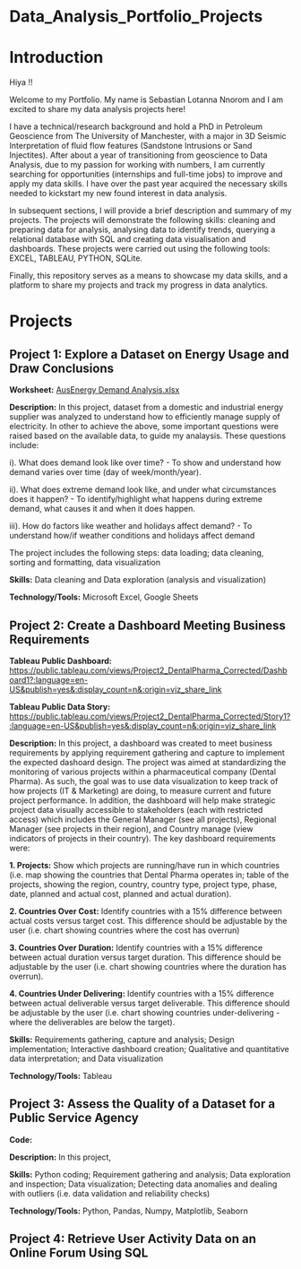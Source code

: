 # Data_Analysis_Portfolio_Projects
# Introduction
Hiya !!

Welcome to my Portfolio. My name is Sebastian Lotanna Nnorom and I am excited to share my data analysis projects here!

I have a technical/research background and hold a PhD in Petroleum Geoscience from The University of Manchester, with a major in 3D Seismic Interpretation of fluid flow features (Sandstone Intrusions or Sand Injectites). After about a year of transitioning from geoscience to Data Analysis, due to my passion for working with numbers, I am currently searching for opportunities (internships and full-time jobs) to improve and apply my data skills. I have over the past year acquired the necessary skills needed to kickstart my new found interest in data analysis.

In subsequent sections, I will provide a brief description and summary of my projects. The projects will demonstrate the following skills: cleaning and preparing data for analysis, analysing data to identify trends, querying a relational database with SQL and creating data visualisation and dashboards. These projects were carried out using the following tools: EXCEL, TABLEAU, PYTHON, SQLite.

Finally, this repository serves as a means to showcase my data skills, and a platform to share my projects and track my progress in data analytics.

# Projects
## Project 1: Explore a Dataset on Energy Usage and Draw Conclusions

**Worksheet:** [AusEnergy Demand Analysis.xlsx](https://github.com/Sebastian-TheDataDetective/Data_Analysis_Portfolio/files/11343021/AusEnergy.Demand.Analysis.xlsx)

**Description:** In this project, dataset from a domestic and industrial energy supplier was analyzed to understand how to efficiently manage supply of electricity. In other to achieve the above, some important questions were raised based on the available data, to guide my analaysis. These questions include:

i). What does demand look like over time? - To show and understand how demand varies over time (day of week/month/year). 

ii). What does extreme demand look like, and under what circumstances does it happen? - To identify/highlight what happens during extreme demand, what causes it and when it does happen. 

iii). How do factors like weather and holidays affect demand? - To understand how/if weather conditions and holidays affect demand

The project includes the following steps: data loading; data cleaning, sorting and formatting, data visualization

**Skills:** Data cleaning and Data exploration (analysis and visualization)

**Technology/Tools:** Microsoft Excel, Google Sheets


## Project 2: Create a Dashboard Meeting Business Requirements

**Tableau Public Dashboard:** https://public.tableau.com/views/Project2_DentalPharma_Corrected/Dashboard1?:language=en-US&publish=yes&:display_count=n&:origin=viz_share_link  

**Tableau Public Data Story:** https://public.tableau.com/views/Project2_DentalPharma_Corrected/Story1?:language=en-US&publish=yes&:display_count=n&:origin=viz_share_link 

**Description:** In this project, a dashboard was created to meet business requirements by applying requirement gathering and capture to implement the expected dashoard design. The project was aimed at standardizing the monitoring of various projects within a pharmaceutical company (Dental Pharma). As such, the goal was to use data visualization to keep track of how projects (IT & Marketing) are doing, to measure current and future project performance. In addition, the dashboard will help make strategic project data visually accessible to stakeholders (each with restricted access) which includes the General Manager (see all projects), Regional Manager (see projects in their region), and Country manage (view indicators of projects in their country). The key dashboard requirements were: 

**1. Projects:** Show which projects are running/have run in which countries (i.e. map showing the countries that Dental Pharma operates in; table of the projects, showing the region, country, country type, project type, phase, date,     planned and actual cost, planned and actual duration).

**2. Countries Over Cost:** Identify countries with a 15% difference between actual costs versus target cost. This difference should be adjustable by the user (i.e. chart showing countries where the cost has overrun)

**3. Countries Over Duration:** Identify countries with a 15% difference between actual duration versus target duration. This difference should be adjustable by the user (i.e. chart showing countries where the duration has overrun).

**4. Countries Under Delivering:** Identify countries with a 15% difference between actual deliverable versus target deliverable. This difference should be adjustable by the user (i.e. chart showing countries under-delivering - where the
deliverables are below the target).

**Skills:** Requirements gathering, capture and analysis; Design implementation; Interactive dashboard creation; Qualitative and quantitative data interpretation; and Data visualization

**Technology/Tools:** Tableau



## Project 3: Assess the Quality of a Dataset for a Public Service Agency

**Code:**

**Description:** In this project, 



**Skills:** Python coding; Requirement gathering and analysis; Data exploration and inspection; Data visualization; Detecting data anomalies and dealing with outliers (i.e. data validation and reliability checks)  

**Technology/Tools:** Python, Pandas, Numpy, Matplotlib, Seaborn 


## Project 4: Retrieve User Activity Data on an Online Forum Using SQL
